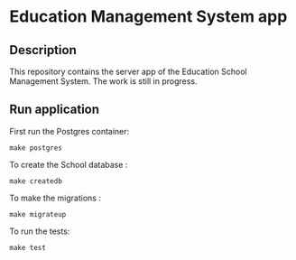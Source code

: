 # Education Management System app

## Description

This repository contains the server app of the Education School Management System. The work is still in progress.

## Run application

First run the Postgres container:
 
 `make postgres`
 
To create the School database :
 
 `make createdb`
 
 To make the migrations :
 
 `make migrateup`
 
 To run the tests:
 
 `make test`
